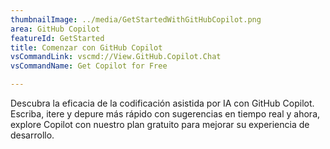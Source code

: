 ```yaml
---
thumbnailImage: ../media/GetStartedWithGitHubCopilot.png
area: GitHub Copilot
featureId: GetStarted
title: Comenzar con GitHub Copilot
vsCommandLink: vscmd://View.GitHub.Copilot.Chat
vsCommandName: Get Copilot for Free

---
```



Descubra la eficacia de la codificación asistida por IA con GitHub Copilot. Escriba, itere y depure más rápido con sugerencias en tiempo real y ahora, explore Copilot con nuestro plan gratuito para mejorar su experiencia de desarrollo.


